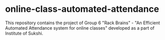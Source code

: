 # online-class-automated-attendance
This repository contains the project of Group 6 "Rack Brains" - "An Efficient Automated Attendance system for online classes" developed as a part of Institute of Sukshi.
